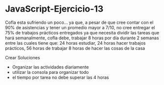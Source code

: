 # JavaScript-Ejercicio-13
Cofla esta sufriendo un poco... ya que, a pesar de que cree contar con el 90% de asistencias y tener un promedio mayor a 7/10, no cree entregar el 75% de trabajos prácticos entregados ya que necesita dividir las tareas que hará semanalmente, cofla debe, trabajar 8 horas por día durante 2 semanas entre las cuales tiene que: 24 horas estudiar, 24 horas hacer trabajos prácticos, 56 horas de trabajar 8 horas de hacer las cosas de la casa   

Crear Soluciones

- Organizar las actividades diariamente
- utilizar la consola para organizar todo 
- el tiempo por tarea no debe superar las 4 horas 
